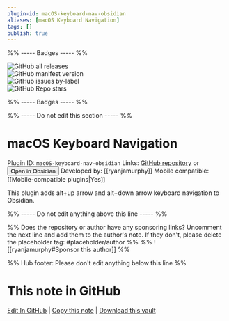 ```yaml
---
plugin-id: macOS-keyboard-nav-obsidian
aliases: [macOS Keyboard Navigation]
tags: []
publish: true
---
```


%% ----- Badges ----- %%

![GitHub all releases](https://img.shields.io/github/downloads/ryanjamurphy/macOS-keyboard-nav-obsidian/total?color=573E7A&logo=github&style=for-the-badge)  
![GitHub manifest version](https://img.shields.io/github/manifest-json/v/ryanjamurphy/macOS-keyboard-nav-obsidian?color=573E7A&logo=github&style=for-the-badge)  
![GitHub issues by-label](https://img.shields.io/github/issues/ryanjamurphy/macOS-keyboard-nav-obsidian/help%20wanted?color=573E7A&logo=github&style=for-the-badge)  
![GitHub Repo stars](https://img.shields.io/github/stars/ryanjamurphy/macOS-keyboard-nav-obsidian?color=573E7A&logo=github&style=for-the-badge)

%% ----- Badges ----- %%

%% ----- Do not edit this section ----- %%

# macOS Keyboard Navigation

Plugin ID: `macOS-keyboard-nav-obsidian`
Links: [GitHub repository](https://github.com/ryanjamurphy/macOS-keyboard-nav-obsidian) or [<button id=HH>Open in Obsidian</button>](obsidian://show-plugin?id=macOS-keyboard-nav-obsidian)
Developed by: [[ryanjamurphy]]
Mobile compatible: [[Mobile-compatible plugins|Yes]]

This plugin adds alt+up arrow and alt+down arrow keyboard navigation to Obsidian.

%% ----- Do not edit anything above this line ----- %%

%% Does the repository or author have any sponsoring links? Uncomment the next line and add them to the author's note. If they don't, please delete the placeholder tag: #placeholder/author %%
%% ![[ryanjamurphy#Sponsor this author]] %%

%% Hub footer: Please don't edit anything below this line %%

# This note in GitHub

<span class="git-footer">[Edit In GitHub](https://github.dev/obsidian-community/obsidian-hub/blob/main/02%20-%20Community%20Expansions/02.05%20All%20Community%20Expansions/Plugins/macOS-keyboard-nav-obsidian.md "git-hub-edit-note") | [Copy this note](https://raw.githubusercontent.com/obsidian-community/obsidian-hub/main/02%20-%20Community%20Expansions/02.05%20All%20Community%20Expansions/Plugins/macOS-keyboard-nav-obsidian.md "git-hub-copy-note") | [Download this vault](https://github.com/obsidian-community/obsidian-hub/archive/refs/heads/main.zip "git-hub-download-vault") </span>
